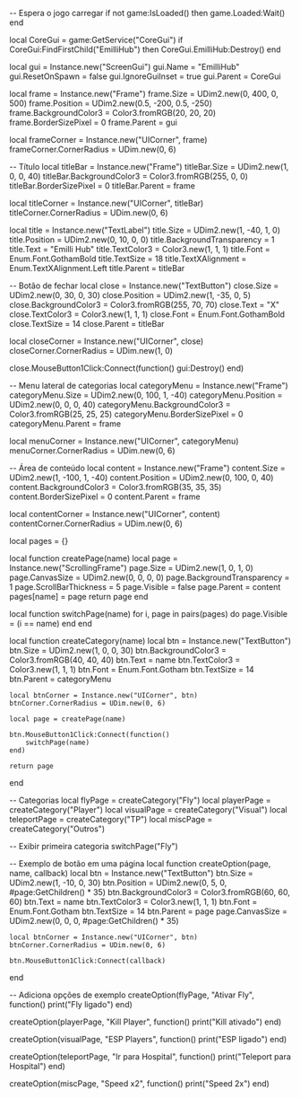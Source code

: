 -- Espera o jogo carregar
if not game:IsLoaded() then game.Loaded:Wait() end

local CoreGui = game:GetService("CoreGui")
if CoreGui:FindFirstChild("EmilliHub") then CoreGui.EmilliHub:Destroy() end

local gui = Instance.new("ScreenGui")
gui.Name = "EmilliHub"
gui.ResetOnSpawn = false
gui.IgnoreGuiInset = true
gui.Parent = CoreGui

local frame = Instance.new("Frame")
frame.Size = UDim2.new(0, 400, 0, 500)
frame.Position = UDim2.new(0.5, -200, 0.5, -250)
frame.BackgroundColor3 = Color3.fromRGB(20, 20, 20)
frame.BorderSizePixel = 0
frame.Parent = gui

local frameCorner = Instance.new("UICorner", frame)
frameCorner.CornerRadius = UDim.new(0, 6)

-- Título
local titleBar = Instance.new("Frame")
titleBar.Size = UDim2.new(1, 0, 0, 40)
titleBar.BackgroundColor3 = Color3.fromRGB(255, 0, 0)
titleBar.BorderSizePixel = 0
titleBar.Parent = frame

local titleCorner = Instance.new("UICorner", titleBar)
titleCorner.CornerRadius = UDim.new(0, 6)

local title = Instance.new("TextLabel")
title.Size = UDim2.new(1, -40, 1, 0)
title.Position = UDim2.new(0, 10, 0, 0)
title.BackgroundTransparency = 1
title.Text = "Emilli Hub"
title.TextColor3 = Color3.new(1, 1, 1)
title.Font = Enum.Font.GothamBold
title.TextSize = 18
title.TextXAlignment = Enum.TextXAlignment.Left
title.Parent = titleBar

-- Botão de fechar
local close = Instance.new("TextButton")
close.Size = UDim2.new(0, 30, 0, 30)
close.Position = UDim2.new(1, -35, 0, 5)
close.BackgroundColor3 = Color3.fromRGB(255, 70, 70)
close.Text = "X"
close.TextColor3 = Color3.new(1, 1, 1)
close.Font = Enum.Font.GothamBold
close.TextSize = 14
close.Parent = titleBar

local closeCorner = Instance.new("UICorner", close)
closeCorner.CornerRadius = UDim.new(1, 0)

close.MouseButton1Click:Connect(function()
	gui:Destroy()
end)

-- Menu lateral de categorias
local categoryMenu = Instance.new("Frame")
categoryMenu.Size = UDim2.new(0, 100, 1, -40)
categoryMenu.Position = UDim2.new(0, 0, 0, 40)
categoryMenu.BackgroundColor3 = Color3.fromRGB(25, 25, 25)
categoryMenu.BorderSizePixel = 0
categoryMenu.Parent = frame

local menuCorner = Instance.new("UICorner", categoryMenu)
menuCorner.CornerRadius = UDim.new(0, 6)

-- Área de conteúdo
local content = Instance.new("Frame")
content.Size = UDim2.new(1, -100, 1, -40)
content.Position = UDim2.new(0, 100, 0, 40)
content.BackgroundColor3 = Color3.fromRGB(35, 35, 35)
content.BorderSizePixel = 0
content.Parent = frame

local contentCorner = Instance.new("UICorner", content)
contentCorner.CornerRadius = UDim.new(0, 6)

local pages = {}

local function createPage(name)
	local page = Instance.new("ScrollingFrame")
	page.Size = UDim2.new(1, 0, 1, 0)
	page.CanvasSize = UDim2.new(0, 0, 0, 0)
	page.BackgroundTransparency = 1
	page.ScrollBarThickness = 5
	page.Visible = false
	page.Parent = content
	pages[name] = page
	return page
end

local function switchPage(name)
	for i, page in pairs(pages) do
		page.Visible = (i == name)
	end
end

local function createCategory(name)
	local btn = Instance.new("TextButton")
	btn.Size = UDim2.new(1, 0, 0, 30)
	btn.BackgroundColor3 = Color3.fromRGB(40, 40, 40)
	btn.Text = name
	btn.TextColor3 = Color3.new(1, 1, 1)
	btn.Font = Enum.Font.Gotham
	btn.TextSize = 14
	btn.Parent = categoryMenu

	local btnCorner = Instance.new("UICorner", btn)
	btnCorner.CornerRadius = UDim.new(0, 6)

	local page = createPage(name)

	btn.MouseButton1Click:Connect(function()
		switchPage(name)
	end)

	return page
end

-- Categorias
local flyPage = createCategory("Fly")
local playerPage = createCategory("Player")
local visualPage = createCategory("Visual")
local teleportPage = createCategory("TP")
local miscPage = createCategory("Outros")

-- Exibir primeira categoria
switchPage("Fly")

-- Exemplo de botão em uma página
local function createOption(page, name, callback)
	local btn = Instance.new("TextButton")
	btn.Size = UDim2.new(1, -10, 0, 30)
	btn.Position = UDim2.new(0, 5, 0, #page:GetChildren() * 35)
	btn.BackgroundColor3 = Color3.fromRGB(60, 60, 60)
	btn.Text = name
	btn.TextColor3 = Color3.new(1, 1, 1)
	btn.Font = Enum.Font.Gotham
	btn.TextSize = 14
	btn.Parent = page
	page.CanvasSize = UDim2.new(0, 0, 0, #page:GetChildren() * 35)

	local btnCorner = Instance.new("UICorner", btn)
	btnCorner.CornerRadius = UDim.new(0, 6)

	btn.MouseButton1Click:Connect(callback)
end

-- Adiciona opções de exemplo
createOption(flyPage, "Ativar Fly", function()
	print("Fly ligado")
end)

createOption(playerPage, "Kill Player", function()
	print("Kill ativado")
end)

createOption(visualPage, "ESP Players", function()
	print("ESP ligado")
end)

createOption(teleportPage, "Ir para Hospital", function()
	print("Teleport para Hospital")
end)

createOption(miscPage, "Speed x2", function()
	print("Speed 2x")
end)
